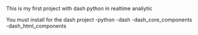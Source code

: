 This is my first project with dash python in realtime analiytic


You must install for the dash project
-python
-dash
-dash_core_components 
-dash_html_components